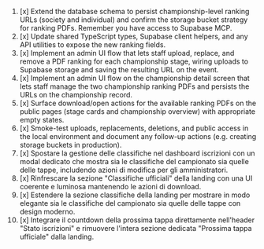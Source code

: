 1. [x] Extend the database schema to persist championship-level ranking URLs (society and individual) and confirm the storage bucket strategy for ranking PDFs. Remember you have access to Supabase MCP.
2. [x] Update shared TypeScript types, Supabase client helpers, and any API utilities to expose the new ranking fields.
3. [x] Implement an admin UI flow that lets staff upload, replace, and remove a PDF ranking for each championship stage, wiring uploads to Supabase storage and saving the resulting URL on the event.
4. [x] Implement an admin UI flow on the championship detail screen that lets staff manage the two championship ranking PDFs and persists the URLs on the championship record.
5. [x] Surface download/open actions for the available ranking PDFs on the public pages (stage cards and championship overview) with appropriate empty states.
6. [x] Smoke-test uploads, replacements, deletions, and public access in the local environment and document any follow-up actions (e.g. creating storage buckets in production).
7. [x] Spostare la gestione delle classifiche nel dashboard iscrizioni con un modal dedicato che mostra sia le classifiche del campionato sia quelle delle tappe, includendo azioni di modifica per gli amministratori.
8. [x] Rinfrescare la sezione "Classifiche ufficiali" della landing con una UI coerente e luminosa mantenendo le azioni di download.
9. [x] Estendere la sezione classifiche della landing per mostrare in modo elegante sia le classifiche del campionato sia quelle delle tappe con design moderno.
10. [x] Integrare il countdown della prossima tappa direttamente nell'header "Stato iscrizioni" e rimuovere l'intera sezione dedicata "Prossima tappa ufficiale" dalla landing.

